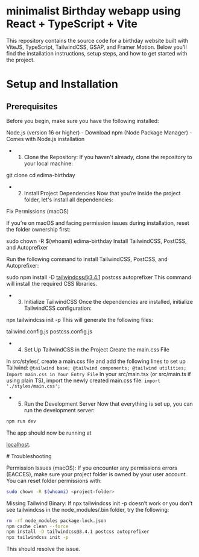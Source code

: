 # minimalist Birthday webapp using React + TypeScript + Vite



<p>This repository contains the source code for a birthday website built with ViteJS, TypeScript, TailwindCSS, GSAP, and Framer Motion. Below you'll find the installation instructions, setup steps, and how to get started with the project.</p>

# Setup and Installation

## Prerequisites
Before you begin, make sure you have the following installed:

Node.js (version 16 or higher) - Download
npm (Node Package Manager) - Comes with Node.js installation
- 1. Clone the Repository:
If you haven't already, clone the repository to your local machine:

git clone <repository-url>
cd edima-birthday
- 2. Install Project Dependencies
Now that you’re inside the project folder, let's install all dependencies:

Fix Permissions (macOS)

If you’re on macOS and facing permission issues during installation, reset the folder ownership first:

sudo chown -R $(whoami) edima-birthday
Install TailwindCSS, PostCSS, and Autoprefixer

Run the following command to install TailwindCSS, PostCSS, and Autoprefixer:

sudo npm install -D tailwindcss@3.4.1 postcss autoprefixer
This command will install the required CSS libraries.

- 3. Initialize TailwindCSS
Once the dependencies are installed, initialize TailwindCSS configuration:

npx tailwindcss init -p
This will generate the following files:

tailwind.config.js
postcss.config.js
- 4. Set Up TailwindCSS in the Project
Create the main.css File

In src/styles/, create a main.css file and add the following lines to set up Tailwind:
`
@tailwind base;
@tailwind components;
@tailwind utilities;
Import main.css in Your Entry File
`
In your src/main.tsx (or src/main.ts if using plain TS), import the newly created main.css file:
`
import './styles/main.css';
`
- 5. Run the Development Server
Now that everything is set up, you can run the development server:
```bash
npm run dev
```
The app should now be running at

[localhost](http://localhost:3000).

# Troubleshooting

Permission Issues (macOS): If you encounter any permissions errors (EACCES), make sure your project folder is owned by your user account. You can reset folder permissions with:
```bash
sudo chown -R $(whoami) <project-folder>
```

Missing Tailwind Binary: If npx tailwindcss init -p doesn’t work or you don't see tailwindcss in the node_modules/.bin folder, try the following:

```bash
rm -rf node_modules package-lock.json
npm cache clean --force
npm install -D tailwindcss@3.4.1 postcss autoprefixer
npx tailwindcss init -p
```
This should resolve the issue.

